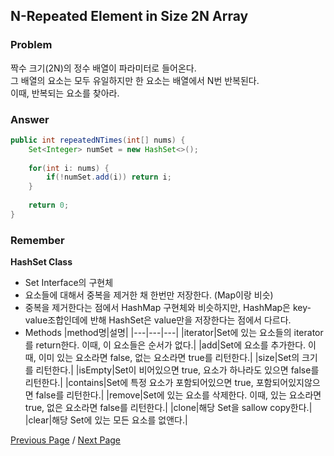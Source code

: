 ## N-Repeated Element in Size 2N Array

### Problem

짝수 크기(2N)의 정수 배열이 파라미터로 들어온다.  
그 배열의 요소는 모두 유일하지만 한 요소는 배열에서 N번 반복된다.  
이때, 반복되는 요소를 찾아라.

### Answer

```java
public int repeatedNTimes(int[] nums) {
    Set<Integer> numSet = new HashSet<>();
    
    for(int i: nums) {
        if(!numSet.add(i)) return i;
    }
    
    return 0;
}
```

### Remember
**HashSet Class**  
- Set Interface의 구현체
- 요소들에 대해서 중복을 제거한 채 한번만 저장한다. (Map이랑 비슷)
- 중복을 제거한다는 점에서 HashMap 구현체와 비슷하지만,  HashMap은 key-value조합인데에 반해 HashSet은 value만을 저장한다는 점에서 다르다.
- Methods
|method명|설명|
|---|---|---|
|iterator|Set에 있는 요소들의 iterator를 return한다. 이때, 이 요소들은 순서가 없다.|
|add|Set에 요소를 추가한다. 이때, 이미 있는 요소라면 false, 없는 요소라면 true를 리턴한다.|
|size|Set의 크기를 리턴한다.|
|isEmpty|Set이 비어있으면 true, 요소가 하나라도 있으면 false를 리턴한다.|
|contains|Set에 특정 요소가 포함되어있으면 true, 포함되어있지않으면 false를 리턴한다.|
|remove|Set에 있는 요소를 삭제한다. 이때, 있는 요소라면 true, 없은 요소라면 false를 리턴한다.|
|clone|해당 Set을 sallow copy한다.|
|clear|해당 Set에 있는 모든 요소를 없앤다.|

[Previous Page](./20210515)  / [Next Page](./20210516)